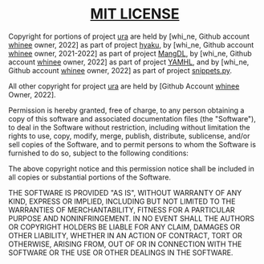 <h1 align="center" style="font-weight: bold">
    <a target="_blank" href="https://choosealicense.com/licenses/mit/">MIT LICENSE</a>
</h1>

Copyright for portions of project <a target=_blank
href="https://github.com/hyaku-dl/ura">ura</a> are held by [whi_ne, Github account <a target=_blank
href="https://github.com/whinee">whinee</a> owner, 2022] as part of project
<a target=_blank href="https://github.com/hyaku-dl/hyaku">hyaku</a>, by [whi_ne, Github account <a target=_blank
href="https://github.com/whinee">whinee</a> owner, 2021-2022] as part of project
<a target=_blank href="https://github.com/MangDL/MangDL">MangDL</a>, by [whi_ne, Github account <a target=_blank
href="https://github.com/whinee">whinee</a> owner, 2022] as part of project
<a target=_blank href="https://github.com/Pirate-Kings/YAMHL">YAMHL</a>, and by [whi_ne, Github account <a target=_blank
href="https://github.com/whinee">whinee</a> owner, 2022] as part of project
<a target=_blank href="https://github.com/whinee/snippets.py">snippets.py</a>.

All other copyright for project <a target=_blank
href="https://github.com/hyaku-dl/ura">ura</a> are held by [Github
Account <a target=_blank href="https://github.com/whinee">whinee</a> Owner, 2022].

Permission is hereby granted, free of charge, to any person obtaining a copy
of this software and associated documentation files (the "Software"), to deal
in the Software without restriction, including without limitation the rights
to use, copy, modify, merge, publish, distribute, sublicense, and/or sell
copies of the Software, and to permit persons to whom the Software is
furnished to do so, subject to the following conditions:

The above copyright notice and this permission notice shall be included in all
copies or substantial portions of the Software.

THE SOFTWARE IS PROVIDED "AS IS", WITHOUT WARRANTY OF ANY KIND, EXPRESS OR
IMPLIED, INCLUDING BUT NOT LIMITED TO THE WARRANTIES OF MERCHANTABILITY,
FITNESS FOR A PARTICULAR PURPOSE AND NONINFRINGEMENT. IN NO EVENT SHALL THE
AUTHORS OR COPYRIGHT HOLDERS BE LIABLE FOR ANY CLAIM, DAMAGES OR OTHER
LIABILITY, WHETHER IN AN ACTION OF CONTRACT, TORT OR OTHERWISE, ARISING FROM,
OUT OF OR IN CONNECTION WITH THE SOFTWARE OR THE USE OR OTHER DEALINGS IN THE
SOFTWARE.
